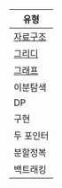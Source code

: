 | 유형                                  |
| ------------------------------------- |
| [자료구조](./Doc/Data%20Structure.md) |
| [그리디](./Doc/Greedy.md)             |
| [그래프](./Doc/Graph.md)              |
| 이분탐색                              |
| DP                                    |
| 구현                                  |
| 두 포인터                             |
| 분할정복                              |
| 백트래킹                              |
